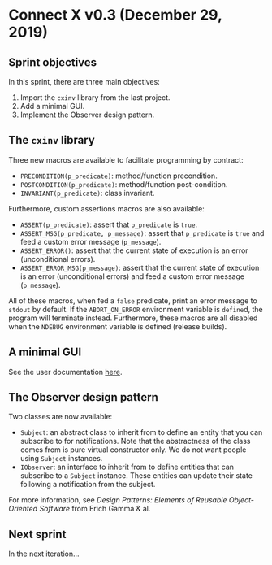 # Connect X v0.3 (December 29, 2019)

## Sprint objectives

In this sprint, there are three main objectives:

1. Import the `cxinv` library from the last project.
2. Add a minimal GUI.
3. Implement the Observer design pattern.


## The `cxinv` library

Three new macros are available to facilitate programming by contract:

* `PRECONDITION(p_predicate)`: method/function precondition.
* `POSTCONDITION(p_predicate)`: method/function post-condition.
* `INVARIANT(p_predicate)`: class invariant.

Furthermore, custom assertions macros are also available:

* `ASSERT(p_predicate)`: assert that `p_predicate` is `true`.
* `ASSERT_MSG(p_predicate, p_message)`: assert that `p_predicate` is `true` and feed a custom error message (`p_message`).
* `ASSERT_ERROR()`: assert that the current state of execution is an error (unconditional errors).
* `ASSERT_ERROR_MSG(p_message)`: assert that the current state of execution is an error (unconditional errors) and feed a custom error message (`p_message`).

All of these macros, when fed a `false` predicate, print an error message to `stdout` by default. If the `ABORT_ON_ERROR` environment variable is `define`d, the program will terminate instead. Furthermore, these macros are all disabled when the `NDEBUG` environment variable is defined (release builds).


## A minimal GUI

See the user documentation [here](../user/user.md).


## The Observer design pattern

Two classes are now available:

* `Subject`: an abstract class to inherit from to define an entity that you can subscribe to for notifications. Note that the abstractness of the class comes from is pure virtual constructor only. We do not want people using `Subject` instances.
* `IObserver`: an interface to inherit from to define entities that can subscribe to a `Subject` instance. These entities can update their state following a notification from the subject.

For more information, see _Design Patterns: Elements of Reusable Object-Oriented Software_ from Erich Gamma & al.


## Next sprint

In the next iteration...